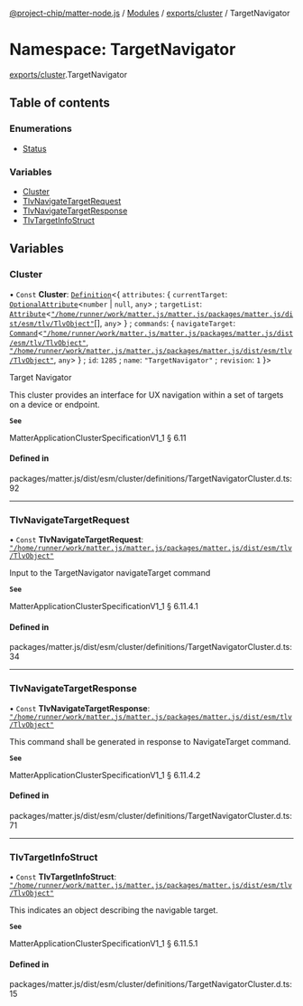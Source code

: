 [@project-chip/matter-node.js](../README.md) / [Modules](../modules.md) / [exports/cluster](exports_cluster.md) / TargetNavigator

# Namespace: TargetNavigator

[exports/cluster](exports_cluster.md).TargetNavigator

## Table of contents

### Enumerations

- [Status](../enums/exports_cluster.TargetNavigator.Status.md)

### Variables

- [Cluster](exports_cluster.TargetNavigator.md#cluster)
- [TlvNavigateTargetRequest](exports_cluster.TargetNavigator.md#tlvnavigatetargetrequest)
- [TlvNavigateTargetResponse](exports_cluster.TargetNavigator.md#tlvnavigatetargetresponse)
- [TlvTargetInfoStruct](exports_cluster.TargetNavigator.md#tlvtargetinfostruct)

## Variables

### Cluster

• `Const` **Cluster**: [`Definition`](exports_cluster.ClusterFactory.md#definition)\<\{ `attributes`: \{ `currentTarget`: [`OptionalAttribute`](../interfaces/exports_cluster.OptionalAttribute.md)\<`number` \| ``null``, `any`\> ; `targetList`: [`Attribute`](../interfaces/exports_cluster.Attribute.md)\<[`"/home/runner/work/matter.js/matter.js/packages/matter.js/dist/esm/tlv/TlvObject"`](exports_session._internal_.__home_runner_work_matter_js_matter_js_packages_matter_js_dist_esm_tlv_TlvObject_.md)[], `any`\>  } ; `commands`: \{ `navigateTarget`: [`Command`](../interfaces/exports_cluster.Command.md)\<[`"/home/runner/work/matter.js/matter.js/packages/matter.js/dist/esm/tlv/TlvObject"`](exports_session._internal_.__home_runner_work_matter_js_matter_js_packages_matter_js_dist_esm_tlv_TlvObject_.md), [`"/home/runner/work/matter.js/matter.js/packages/matter.js/dist/esm/tlv/TlvObject"`](exports_session._internal_.__home_runner_work_matter_js_matter_js_packages_matter_js_dist_esm_tlv_TlvObject_.md), `any`\>  } ; `id`: ``1285`` ; `name`: ``"TargetNavigator"`` ; `revision`: ``1``  }\>

Target Navigator

This cluster provides an interface for UX navigation within a set of targets on a device or endpoint.

**`See`**

MatterApplicationClusterSpecificationV1_1 § 6.11

#### Defined in

packages/matter.js/dist/esm/cluster/definitions/TargetNavigatorCluster.d.ts:92

___

### TlvNavigateTargetRequest

• `Const` **TlvNavigateTargetRequest**: [`"/home/runner/work/matter.js/matter.js/packages/matter.js/dist/esm/tlv/TlvObject"`](exports_session._internal_.__home_runner_work_matter_js_matter_js_packages_matter_js_dist_esm_tlv_TlvObject_.md)

Input to the TargetNavigator navigateTarget command

**`See`**

MatterApplicationClusterSpecificationV1_1 § 6.11.4.1

#### Defined in

packages/matter.js/dist/esm/cluster/definitions/TargetNavigatorCluster.d.ts:34

___

### TlvNavigateTargetResponse

• `Const` **TlvNavigateTargetResponse**: [`"/home/runner/work/matter.js/matter.js/packages/matter.js/dist/esm/tlv/TlvObject"`](exports_session._internal_.__home_runner_work_matter_js_matter_js_packages_matter_js_dist_esm_tlv_TlvObject_.md)

This command shall be generated in response to NavigateTarget command.

**`See`**

MatterApplicationClusterSpecificationV1_1 § 6.11.4.2

#### Defined in

packages/matter.js/dist/esm/cluster/definitions/TargetNavigatorCluster.d.ts:71

___

### TlvTargetInfoStruct

• `Const` **TlvTargetInfoStruct**: [`"/home/runner/work/matter.js/matter.js/packages/matter.js/dist/esm/tlv/TlvObject"`](exports_session._internal_.__home_runner_work_matter_js_matter_js_packages_matter_js_dist_esm_tlv_TlvObject_.md)

This indicates an object describing the navigable target.

**`See`**

MatterApplicationClusterSpecificationV1_1 § 6.11.5.1

#### Defined in

packages/matter.js/dist/esm/cluster/definitions/TargetNavigatorCluster.d.ts:15
